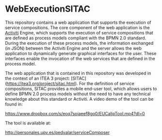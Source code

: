 # WebExecutionSITAC

This repository contains a web application that supports the execution of service compositions. The core component of
the web application is the [Activiti](http://activiti.org/) Engine, which supports the execution of service compositions
that are defined as process models compliant with the BPMN 2.0 standard. During the execution of these process models,
the information exchanged (in JSON) between the Activiti Engine and the server allows the web application to dynamically
generate graphical interfaces for the user. These interfaces enable the invocation of the web services that are defined
in the process model.

The web application that is contained in this repository was developed in the context of an ITEA 3 project: [SITAC] (https://itea3.org/project/sitac.html). For the definition of service compositions, SITAC provides a mobile end-user
tool, which allows users to define BPMN 2.0 process models without the need to have any technical knowledge about
this standard or Activiti. A video demo of the tool can be found in:

https://www.dropbox.com/s/eoq7soiaeef8go0/EUCalipTool.mp4?dl=0

The tool is available at:

http://personales.upv.es/pedvalar/serviceComposer
